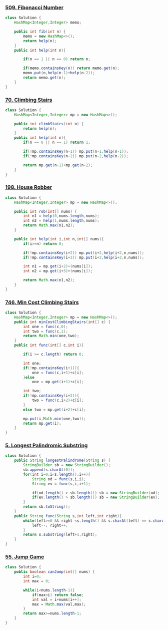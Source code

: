 
### [509. Fibonacci Number](https://leetcode.com/problems/fibonacci-number/description/)

```Java
class Solution {
    HashMap<Integer,Integer> memo;

    public int fib(int n) {
        memo = new HashMap<>();
        return help(n);
    }
    public int help(int n){

        if(n == 1 || n == 0) return n;

        if(memo.containsKey(n)) return memo.get(n);
        memo.put(n,help(n-1)+help(n-2));
        return memo.get(n);
    }
}
```

### [70. Climbing Stairs](https://leetcode.com/problems/climbing-stairs/description/)

```Java
class Solution {
    HashMap<Integer,Integer> mp = new HashMap<>();

    public int climbStairs(int n) {
        return help(n);
    }
    public int help(int n){
        if(n == 0 || n == 1) return 1;

        if(!mp.containsKey(n-1)) mp.put(n-1,help(n-1));
        if(!mp.containsKey(n-2)) mp.put(n-2,help(n-2)); 

        return mp.get(n-1)+mp.get(n-2);
    }
}
```

### [198. House Robber](https://leetcode.com/problems/house-robber/)

```Java
class Solution {
    HashMap<Integer,Integer> mp = new HashMap<>();

    public int rob(int[] nums) {
        int n1 = help(0,nums.length,nums);
        int n2 = help(1,nums.length,nums);
        return Math.max(n1,n2);
    }

    public int help(int i,int n,int[] nums){
        if(i>=n) return 0;

        if(!mp.containsKey(i+2)) mp.put(i+2,help(i+2,n,nums));
        if(!mp.containsKey(i+3)) mp.put(i+3,help(i+3,n,nums));

        int n1 = mp.get(i+2)+(nums[i]);
        int n2 = mp.get(i+3)+(nums[i]);

        return Math.max(n1,n2);
    }
}
```

### [746. Min Cost Climbing Stairs](https://leetcode.com/problems/min-cost-climbing-stairs/description/)

```Java
class Solution {
    HashMap<Integer,Integer> mp = new HashMap<>();
    public int minCostClimbingStairs(int[] c) {
        int one = func(c,0);
        int two = func(c,1);
        return Math.min(one,two);        
    }
    public int func(int[] c,int i){

        if(i >= c.length) return 0;

        int one;
        if(!mp.containsKey(i+1)){
            one = func(c,i+1)+c[i];
        }else 
            one = mp.get(i+1)+c[i];

        int two;
        if(!mp.containsKey(i+2)){
            two = func(c,i+2)+c[i];
        }
        else two = mp.get(i+2)+c[i];

        mp.put(i,Math.min(one,two));
        return mp.get(i);
    } 
}
```

### [5. Longest Palindromic Substring](https://leetcode.com/problems/longest-palindromic-substring/description/)

```Java
class Solution {
    public String longestPalindrome(String s) {
        StringBuilder sb = new StringBuilder();
        sb.append(s.charAt(0));
        for(int i=0;i<s.length();i++){
            String od = func(s,i,i);
            String ev = func(s,i,i+1);

            if(od.length() > sb.length()) sb = new StringBuilder(od);
            if(ev.length() > sb.length()) sb = new StringBuilder(ev);
        }
        return sb.toString();
    }   
    public String func(String s,int left,int right){
        while(left>=0 && right <s.length() && s.charAt(left) == s.charAt(right)){
            left--; right++;
        }
        return s.substring(left+1,right);
    }
}
```

### [55. Jump Game](https://leetcode.com/problems/jump-game/description/)

```Java
class Solution {
    public boolean canJump(int[] nums) {
        int i=0;
        int max = 0;

        while(i<nums.length-1){
            if(max<i) return false; 
            int val = i+nums[i++];
            max = Math.max(val,max);
        }
        return max>=nums.length-1;
    }
}
```